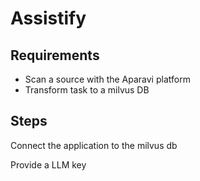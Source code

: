 # Assistify

## Requirements

 - Scan a source with the Aparavi platform
 - Transform task to a milvus DB

## Steps

Connect the application to the milvus db

Provide a LLM key
